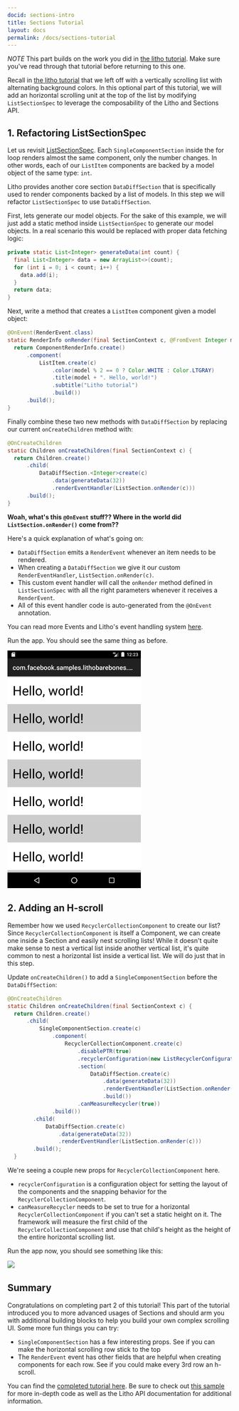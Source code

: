 ```yaml
---
docid: sections-intro
title: Sections Tutorial
layout: docs
permalink: /docs/sections-tutorial
---
```


*NOTE* This part builds on the work you did in [the litho tutorial](/docs/tutorial). Make sure you've read through that tutorial before returning to this one.

Recall in [the litho tutorial](/docs/tutorial) that we left off with a vertically scrolling list with alternating background colors. In this optional part of this tutorial, we will add an horizontal scrolling unit at the top of the list by modifying `ListSectionSpec` to leverage the composability of the Litho and Sections API.


## 1. Refactoring ListSectionSpec
Let us revisit [ListSectionSpec](/docs/tutorial#3-creating-a-list-of-items).  Each `SingleComponentSection` inside the for loop renders almost the same component, only the number changes.  In other words, each of our `ListItem` components are backed by a model object of the same type: `int`.

Litho provides another core section `DataDiffSection` that is specifically used to render components backed by a list of models. In this step we will refactor `ListSectionSpec` to use `DataDiffSection`.

First, lets generate our model objects.  For the sake of this example, we will just add a static method inside `ListSectionSpec` to generate our model objects.  In a real scenario this would be replaced with proper data fetching logic:

```java
private static List<Integer> generateData(int count) {
  final List<Integer> data = new ArrayList<>(count);
  for (int i = 0; i < count; i++) {
    data.add(i);
  }
  return data;
}
```

Next, write a method that creates a `ListItem` component given a model object:

```java
@OnEvent(RenderEvent.class)
static RenderInfo onRender(final SectionContext c, @FromEvent Integer model) {
  return ComponentRenderInfo.create()
      .component(
          ListItem.create(c)
              .color(model % 2 == 0 ? Color.WHITE : Color.LTGRAY)
              .title(model + ". Hello, world!")
              .subtitle("Litho tutorial")
              .build())
      .build();
}
```

Finally combine these two new methods with `DataDiffSection` by replacing our current `onCreateChildren` method with:

```java
@OnCreateChildren
static Children onCreateChildren(final SectionContext c) {
  return Children.create()
      .child(
          DataDiffSection.<Integer>create(c)
              .data(generateData(32))
              .renderEventHandler(ListSection.onRender(c)))
      .build();
}
```



**Woah, what's this `@OnEvent` stuff??  Where in the world did `ListSection.onRender()` come from??**

Here's a quick explanation of what's going on:
 - `DataDiffSection` emits a `RenderEvent` whenever an item needs to be rendered.
 - When creating a `DataDiffSection` we give it our custom `RenderEventHandler`, `ListSection.onRender(c)`.
 - This custom event handler will call the `onRender` method defined in `ListSectionSpec` with all the right parameters whenever it receives a `RenderEvent`.
 - All of this event handler code is auto-generated from the `@OnEvent` annotation.

 You can read more Events and Litho's event handling system [here](https://fblitho.com/docs/events-overview).

Run the app. You should see the same thing as before.

<img src="/static/images/barebones4.png" style="width: 300px;">

## 2. Adding an H-scroll

Remember how we used `RecyclerCollectionComponent` to create our list? Since `RecyclerCollectionComponent` is itself a Component, we can create one inside a Section and easily nest scrolling lists! While it doesn't quite make sense to nest a vertical list inside another vertical list, it's quite common to nest a horizontal list inside a vertical list.  We will do just that in this step.

Update `onCreateChildren()` to add a `SingleComponentSection` before the `DataDiffSection`:

```java
@OnCreateChildren
static Children onCreateChildren(final SectionContext c) {
  return Children.create()
      .child(
          SingleComponentSection.create(c)
              .component(
                  RecyclerCollectionComponent.create(c)
                      .disablePTR(true)
                      .recyclerConfiguration(new ListRecyclerConfiguration(LinearLayoutManager.HORIZONTAL, /*reverse layout*/ false, SNAP_TO_CENTER))
                      .section(
                          DataDiffSection.create(c)
                              .data(generateData(32))
                              .renderEventHandler(ListSection.onRender(c))
                              .build())
                      .canMeasureRecycler(true))
              .build())
        .child(
            DataDiffSection.create(c)
                .data(generateData(32))
                .renderEventHandler(ListSection.onRender(c)))
        .build();
  }
```

We're seeing a couple new props for `RecyclerCollectionComponent` here.
- `recyclerConfiguration` is a configuration object for setting the layout of the components and the snapping behavior for the `RecyclerCollectionComponent`.
- `canMeasureRecycler` needs to be set to true for a horizontal `RecyclerCollectionComponent` if you can't set a static height on it. The framework will measure the first child of the `RecyclerCollectionComponent` and use that child's height as the height of the entire horizontal scrolling list.

Run the app now, you should see something like this:

<img src="/static/images/barebones5.gif" style="width: 300px;">


## Summary

Congratulations on completing part 2 of this tutorial! This part of the tutorial introduced you to more advanced usages of Sections and should arm you with additional building blocks to help you build your own complex scrolling UI. Some more fun things you can try:

- `SingleComponentSection` has a few interesting props.  See if you can make the horizontal scrolling row stick to the top
- The `RenderEvent` event has other fields that are helpful when creating components for each row.  See if you could make every 3rd row an h-scroll.

You can find the [completed tutorial here](https://github.com/facebook/litho/tree/master/sample-barebones). Be sure to check out [this sample](https://github.com/facebook/litho/tree/master/sample) for more in-depth code as well as the Litho API documentation for additional information.
